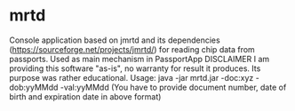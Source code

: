 # mrtd
Console application based on jmrtd and its dependencies (https://sourceforge.net/projects/jmrtd/) for reading chip data from passports. Used as main mechanism in PassportApp
DISCLAIMER
I am providing this software "as-is", no warranty for result it produces. Its purpose was rather educational.
Usage: java -jar mrtd.jar -doc:xyz -dob:yyMMdd -val:yyMMdd
(You have to provide document number, date of birth and expiration date in above format)

